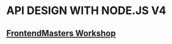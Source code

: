 # API DESIGN WITH NODE.JS V4

## [FrontendMasters Workshop](https://frontendmasters.com/workshops/api-design-node-v4/)
